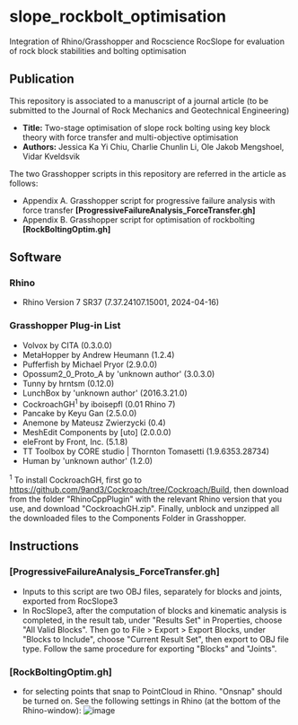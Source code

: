 # slope_rockbolt_optimisation
Integration of Rhino/Grasshopper and Rocscience RocSlope for evaluation of rock block stabilities and bolting optimisation

## Publication
This repository is associated to a manuscript of a journal article (to be submitted to the Journal of Rock Mechanics and Geotechnical Engineering)
- **Title:** Two-stage optimisation of slope rock bolting using key block theory with force transfer and multi-objective optimisation 
- **Authors:** Jessica Ka Yi Chiu, Charlie Chunlin Li, Ole Jakob Mengshoel, Vidar Kveldsvik

The two Grasshopper scripts in this repository are referred in the article as follows:
- Appendix A. Grasshopper script for progressive failure analysis with force transfer **[ProgressiveFailureAnalysis_ForceTransfer.gh]**
- Appendix B. Grasshopper script for optimisation of rockbolting **[RockBoltingOptim.gh]**


## Software
### Rhino
- Rhino Version 7 SR37 (7.37.24107.15001, 2024-04-16)


### Grasshopper Plug-in List
- Volvox                         by CITA (0.3.0.0)
- MetaHopper                     by Andrew Heumann (1.2.4)
- Pufferfish                     by Michael Pryor (2.9.0.0)
- Opossum2_0_Proto_A             by 'unknown author' (3.0.3.0)
- Tunny                          by hrntsm (0.12.0)
- LunchBox                       by 'unknown author' (2016.3.21.0)
- CockroachGH<sup>1</sup>        by iboisepfl  (0.01 Rhino 7) 
- Pancake                        by Keyu Gan (2.5.0.0)
- Anemone                        by Mateusz Zwierzycki (0.4)
- MeshEdit Components            by [uto] (2.0.0.0)
- eleFront                       by Front, Inc. (5.1.8)
- TT Toolbox                     by CORE studio | Thornton Tomasetti (1.9.6353.28734)
- Human                          by 'unknown author' (1.2.0)

<sup>1</sup> To install CockroachGH, first go to https://github.com/9and3/Cockroach/tree/Cockroach/Build, then download from the folder "RhinoCppPlugin" with the relevant Rhino version that you use, and download "CockroachGH.zip". Finally, unblock and unzipped all the downloaded files to the Components Folder in Grasshopper.


## Instructions
### [ProgressiveFailureAnalysis_ForceTransfer.gh]
- Inputs to this script are two OBJ files, separately for blocks and joints, exported from RocSlope3
- In RocSlope3, after the computation of blocks and kinematic analysis is completed, in the result tab, under "Results Set" in Properties, choose "All Valid Blocks". Then go to File > Export > Export Blocks, under "Blocks to Include", choose "Current Result Set", then export to OBJ file type. Follow the same procedure for exporting "Blocks" and "Joints".


### [RockBoltingOptim.gh]
- for selecting points that snap to PointCloud in Rhino. "Onsnap" should be turned on. See the following settings in Rhino (at the bottom of the Rhino-window):
![image](https://github.com/norwegian-geotechnical-institute/slope_rockbolt_optimisation/assets/74724769/bd528fdc-39b2-40a5-8694-d9a3464a53c4)
